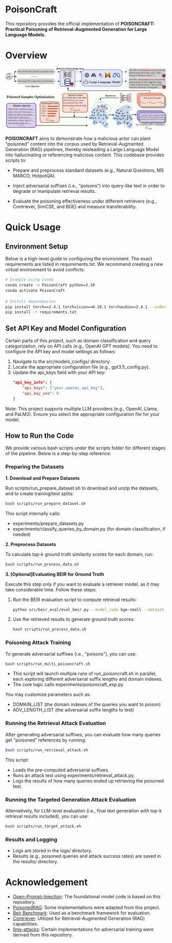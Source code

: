 # PoisonCraft

This repository provides the official implementation of **POISONCRAFT: Practical Poisoning of Retrieval-Augmented Generation for Large Language Models.**

# Overview

![Framework](./images/framework.png)

**POISONCRAFT** aims to demonstrate how a malicious actor can plant “poisoned” content into the corpus used by Retrieval-Augmented Generation (RAG) pipelines, thereby misleading a Large Language Model into hallucinating or referencing malicious content. This codebase provides scripts to:

- Prepare and preprocess standard datasets (e.g., Natural Questions, MS MARCO, HotpotQA).

- Inject adversarial suffixes (i.e., “poisons”) into query-like text in order to degrade or manipulate retrieval results.

- Evaluate the poisoning effectiveness under different retrievers (e.g., Contriever, SimCSE, and BGE) and measure transferability.



# Quick Usage
## Environment Setup

Below is a high-level guide to configuring the environment. The exact requirements are listed in requirements.txt. We recommend creating a new virtual environment to avoid conflicts:

```bash
# Example using conda
conda create -n PoisonCraft python=3.10
conda activate PoisonCraft

# Install dependencies
pip install torch==2.4.1 torchvision==0.19.1 torchaudio==2.4.1 --index-url https://download.pytorch.org/whl/cu118
pip install -r requirements.txt
```

## Set API Key and Model Configuration

Certain parts of this project, such as domain classification and query categorization, rely on API calls (e.g., OpenAI GPT models). You need to configure the API key and model settings as follows:

1. Navigate to the src/models_configs/ directory.
2. Locate the appropriate configuration file (e.g., gpt3.5_config.py).
3. Update the api_keys field with your API key:
    ```json
    "api_key_info": {
        "api_keys": ["your_openai_api_key"],
        "api_key_use": 0
    }
    ```
Note: This project supports multiple LLM providers (e.g., OpenAI, Llama, and PaLM2). Ensure you select the appropriate configuration file for your model.
## How to Run the Code

We provide various bash scripts under the scripts folder for different stages of the pipeline. Below is a step-by-step reference:

### Preparing the Datasets

**1. Download and Prepare Datasets**

Run scripts/run_prepare_dataset.sh to download and unzip the datasets, and to create training/test splits:
```bash
bash scripts/run_prepare_dataset.sh
```

This script internally calls:
- experiments/prepare_datasets.py
- experiments/classify_queries_by_domain.py (for domain classification, if needed)

**2. Preprocess Datasets**

To calculate top-k ground truth similarity scores for each domain, run:
```bash
bash scripts/run_process_data.sh
```

**3. [Optional]Evaluating BEIR for Ground Truth**

Execute this step only if you want to evaluate a retriever model, as it may take considerable time. Follow these steps:

1. Run the BEIR evaluation script to compute retrieval results:
    ```bash
    python src/beir_eval/eval_beir.py --model_code bge-small --dataset nq --top_k 100
    ```
2. Use the retrieved results to generate ground truth scores:
    ```bash
    bash scripts/run_process_data.sh
    ```

### Poisoning Attack Training

To generate adversarial suffixes (i.e., “poisons”), you can use:
```bash
bash scripts/run_multi_poisoncraft.sh
```

- This script will launch multiple runs of run_poisoncraft.sh in parallel, each exploring different adversarial suffix lengths and domain indexes.
- The core logic calls experiments/poisoncraft_exp.py 

You may customize parameters such as:
- DOMAIN_LIST (the domain indexes of the queries you want to poison)
- ADV_LENGTH_LIST (the adversarial suffix lengths to test)

### Running the Retrieval Attack Evaluation

After generating adversarial suffixes, you can evaluate how many queries get “poisoned” references by running:
```bash
bash scripts/run_retrieval_attack.sh
```

This script:
- Loads the pre-computed adversarial suffixes.
- Runs an attack test using experiments/retrieval_attack.py.
- Logs the results of how many queries ended up retrieving the poisoned text.

### Running the Targeted Generation Attack Evaluation

Alternatively, for LLM-level evaluation (i.e., final text generation with top-k retrieval results included), you can use:
```bash
bash scripts/run_target_attack.sh
```
### Results and Logging
- Logs are stored in the logs/ directory.
- Results (e.g., poisoned queries and attack success rates) are saved in the results/ directory.

# Acknowledgement

- [Open-Prompt-Injection](https://github.com/liu00222/Open-Prompt-Injection): The foundational model code is based on this repository.
- [PoisonedRAG](https://github.com/sleeepeer/PoisonedRAG): Some implementations were adapted from this project.
- [Beir Benchmark](https://github.com/beir-cellar/beir): Used as a benchmark framework for evaluation.
- [Contriever](https://github.com/facebookresearch/contriever): Utilized for Retrieval-Augmented Generation (RAG) capabilities.
- [llms-attacks](https://github.com/llm-attacks/llm-attacks): Certain implementations for adversarial training were derived from this repository.

<!-- # Citation -->
